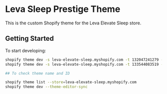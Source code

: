 # Leva Sleep Prestige Theme
This is the custom Shopify theme for the Leva Elevate Sleep store.

## Getting Started

To start developing:
```bash
shopify theme dev -s leva-elevate-sleep.myshopify.com -t 132047241279 --theme-editor-sync
shopify theme dev -s leva-elevate-sleep.myshopify.com -t 133544083519 --theme-editor-sync

## To check theme name and ID

shopify theme list --store=leva-elevate-sleep.myshopify.com
shopify theme dev --theme-editor-sync